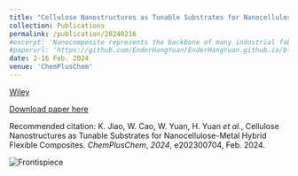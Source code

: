 ```yaml
---
title: "Cellulose Nanostructures as Tunable Substrates for Nanocellulose-Metal Hybrid Flexible Composites"
collection: Publications
permalink: /publication/20240216
#excerpt: 'Nanocomposite represents the backbone of many industrial fabrication applications and exerts a substantial social impact. Among these composites, metal nanostructures are often employed as the active constituents, thanks to their various chemical and physical properties, which offer the ability to tune the application scenarios in thermal management, energy storage, and biostable materials, respectively. Nanocellulose, as an emerging polymer substrate, possesses unique properties of abundance, mechanical flexibility, environmental friendliness, and biocompatibility. Based on the combination of flexible nanocellulose with specific metal fillers, the essential parameters involving mechanical strength, flexibility, anisotropic thermal resistance, and conductivity can be enhanced. Nowadays, the approach has found extensive applications in thermal management, energy storage, biostable electronic materials, and piezoelectric devices. Therefore, it is essential to thoroughly correlate cellulose nanocomposites’ properties with different metallic fillers. This review summarizes the extraction of nanocellulose and preparation of metal modified cellulose nanocomposites, including their wide and particular applications in modern advanced devices. Moreover, we also discuss the challenges in the synthesis, the emerging designs, and unique structures, promising directions for future research. We wish this review can give a valuable overview of the unique combination and inspire the research directions of the multifunctional nanocomposites using proper cellulose and metallic fillers.'
#paperurl: 'https://github.com/EnderHangYuan/EnderHangYuan.github.io/blob/master/_publications/2024-2-16-Cellulose%20Nanostructures%20as%20Tunable%20Substrates%20for%20Nanocellulose%E2%80%90Metal%20Hybrid%20Flexible.pdf'
date: 2-16 Feb. 2024
venue: 'ChemPlusChem'
---
```


[Wiley](https://chemistry-europe.onlinelibrary.wiley.com/doi/10.1002/cplu.202300704)

[Download paper here](https://github.com/EnderHangYuan/EnderHangYuan.github.io/blob/master/_publications/2024-2-16-Cellulose%20Nanostructures%20as%20Tunable%20Substrates%20for%20Nanocellulose%E2%80%90Metal%20Hybrid%20Flexible.pdf)

Recommended citation: K. Jiao, W. Cao, W. Yuan, H. Yuan _et al._, Cellulose Nanostructures as Tunable Substrates for Nanocellulose-Metal Hybrid Flexible Composites. _ChemPlusChem_, _2024_, e202300704, Feb. 2024.

![Frontispiece](https://github.com/EnderHangYuan/EnderHangYuan.github.io/assets/98693538/3324cd36-4220-4a3c-a19d-e50390d8b130)
